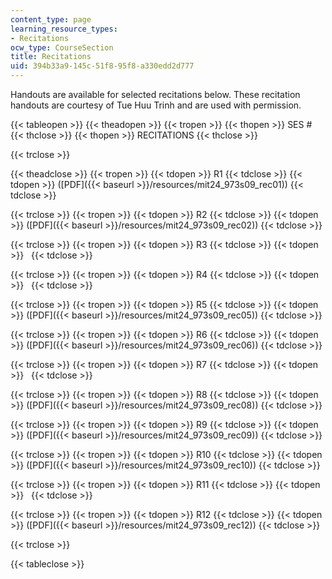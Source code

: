 ```yaml
---
content_type: page
learning_resource_types:
- Recitations
ocw_type: CourseSection
title: Recitations
uid: 394b33a9-145c-51f8-95f8-a330edd2d777
---
```


Handouts are available for selected recitations below. These recitation handouts are courtesy of Tue Huu Trinh and are used with permission.

{{< tableopen >}}
{{< theadopen >}}
{{< tropen >}}
{{< thopen >}}
SES #
{{< thclose >}}
{{< thopen >}}
RECITATIONS
{{< thclose >}}

{{< trclose >}}

{{< theadclose >}}
{{< tropen >}}
{{< tdopen >}}
R1
{{< tdclose >}}
{{< tdopen >}}
([PDF]({{< baseurl >}}/resources/mit24_973s09_rec01))
{{< tdclose >}}

{{< trclose >}}
{{< tropen >}}
{{< tdopen >}}
R2
{{< tdclose >}}
{{< tdopen >}}
([PDF]({{< baseurl >}}/resources/mit24_973s09_rec02))
{{< tdclose >}}

{{< trclose >}}
{{< tropen >}}
{{< tdopen >}}
R3
{{< tdclose >}}
{{< tdopen >}}
 
{{< tdclose >}}

{{< trclose >}}
{{< tropen >}}
{{< tdopen >}}
R4
{{< tdclose >}}
{{< tdopen >}}
 
{{< tdclose >}}

{{< trclose >}}
{{< tropen >}}
{{< tdopen >}}
R5
{{< tdclose >}}
{{< tdopen >}}
([PDF]({{< baseurl >}}/resources/mit24_973s09_rec05))
{{< tdclose >}}

{{< trclose >}}
{{< tropen >}}
{{< tdopen >}}
R6
{{< tdclose >}}
{{< tdopen >}}
([PDF]({{< baseurl >}}/resources/mit24_973s09_rec06))
{{< tdclose >}}

{{< trclose >}}
{{< tropen >}}
{{< tdopen >}}
R7
{{< tdclose >}}
{{< tdopen >}}
 
{{< tdclose >}}

{{< trclose >}}
{{< tropen >}}
{{< tdopen >}}
R8
{{< tdclose >}}
{{< tdopen >}}
([PDF]({{< baseurl >}}/resources/mit24_973s09_rec08))
{{< tdclose >}}

{{< trclose >}}
{{< tropen >}}
{{< tdopen >}}
R9
{{< tdclose >}}
{{< tdopen >}}
([PDF]({{< baseurl >}}/resources/mit24_973s09_rec09))
{{< tdclose >}}

{{< trclose >}}
{{< tropen >}}
{{< tdopen >}}
R10
{{< tdclose >}}
{{< tdopen >}}
([PDF]({{< baseurl >}}/resources/mit24_973s09_rec10))
{{< tdclose >}}

{{< trclose >}}
{{< tropen >}}
{{< tdopen >}}
R11
{{< tdclose >}}
{{< tdopen >}}
 
{{< tdclose >}}

{{< trclose >}}
{{< tropen >}}
{{< tdopen >}}
R12
{{< tdclose >}}
{{< tdopen >}}
([PDF]({{< baseurl >}}/resources/mit24_973s09_rec12))
{{< tdclose >}}

{{< trclose >}}

{{< tableclose >}}